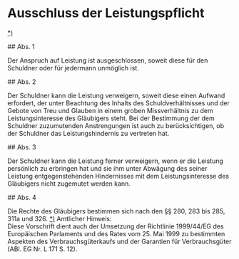 # Ausschluss der Leistungspflicht

[\*)](#BJNR001950896BJNE026802377) 

\#\# Abs. 1

 Der Anspruch auf Leistung ist ausgeschlossen, soweit diese für den Schuldner oder für jedermann unmöglich ist.

\#\# Abs. 2

 Der Schuldner kann die Leistung verweigern, soweit diese einen Aufwand erfordert, der unter Beachtung des Inhalts des Schuldverhältnisses und der Gebote von Treu und Glauben in einem groben Missverhältnis zu dem Leistungsinteresse des Gläubigers steht. Bei der Bestimmung der dem Schuldner zuzumutenden Anstrengungen ist auch zu berücksichtigen, ob der Schuldner das Leistungshindernis zu vertreten hat.

\#\# Abs. 3

 Der Schuldner kann die Leistung ferner verweigern, wenn er die Leistung persönlich zu erbringen hat und sie ihm unter Abwägung des seiner Leistung entgegenstehenden Hindernisses mit dem Leistungsinteresse des Gläubigers nicht zugemutet werden kann.

\#\# Abs. 4

 Die Rechte des Gläubigers bestimmen sich nach den §§ 280, 283 bis 285, 311a und 326\. [\*)](#FnR.BJNR001950896BJNE026802377) 
Amtlicher Hinweis:  
Diese Vorschrift dient auch der Umsetzung der Richtlinie 1999/44/EG des Europäischen Parlaments und des Rates vom 25\. Mai 1999 zu bestimmten Aspekten des Verbrauchsgüterkaufs und der Garantien für Verbrauchsgüter (ABl. EG Nr. L 171 S. 12\).
 

